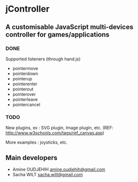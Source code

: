 # jController

## A customisable JavaScript multi-devices controller for games/applications

### DONE

Supported listeners (through hand.js)
- pointermove
- pointerdown
- pointerup
- pointerenter
- pointerout
- pointerover
- pointerleave
- pointercancel

### TODO

New plugins, ex : SVG plugin, Image plugin, etc.
(REF: http://www.w3schools.com/tags/ref_canvas.asp)

More examples : joysticks, etc.


## Main developers

- Amine OUDJEHIH <amine.oudjehih@gmail.com>
- Sacha WILT <sacha.wilt@gmail.com>
